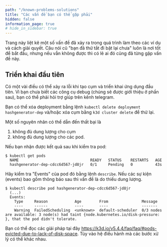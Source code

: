 ```yaml
---
path: "/known-problems-solutions"
title: "Các vấn đề bạn có thể gặp phải"
hidden: false
information_page: true
# hide_in_sidebar: true
---
```


Trang này liệt kê một số vấn đề đã xảy ra trong quá trình làm theo các ví dụ và cách giải quyết. Câu nói cũ "bạn đã thử tắt đi bật lại chưa" luôn là nơi tốt để bắt đầu, nhưng nếu vẫn không được thì có lẽ ai đó cũng đã từng gặp vấn đề này.

## Triển khai đầu tiên

Có một vài điều có thể xảy ra lỗi khi tạo cụm và triển khai ứng dụng đầu tiên. Vì bạn chưa biết các công cụ debug (chúng sẽ được giới thiệu ở phần sau), bạn có thể phải hỏi trợ giúp trên kênh telegram.

Bạn có thể xóa deployment bằng lệnh `kubectl delete deployment hashgenerator-dep` và/hoặc xóa cụm bằng `k3d cluster delete` để thử lại.

Một số nguyên nhân có thể dẫn đến thất bại là

1.  không đủ dung lượng cho cụm
2.  không đủ dung lượng cho các pod.

Nếu bạn nhận được kết quả sau khi kiểm tra pod:

```console
$ kubectl get pods
  NAME                                READY   STATUS    RESTARTS   AGE
  hashgenerator-dep-cdcc6d567-jd8jr   0/1     Pending   0          43s
```

Hãy kiểm tra "Events" của pod đó bằng lệnh `describe`. Nếu các sự kiện (events) bao gồm thông báo sau thì vấn đề là do thiếu dung lượng.

```console
$ kubectl describe pod hashgenerator-dep-cdcc6d567-jd8jr
  (...)
  Events:
    Type     Reason            Age        From               Message
    ----     ------            ----       ----               -------
    Warning  FailedScheduling  <unknown>  default-scheduler  0/3 nodes are available: 3 node(s) had taint {node.kubernetes.io/disk-pressure: }, that the pod didn't tolerate.
```

Bạn có thể đọc các giải pháp tại đây https://k3d.io/v5.4.4/faq/faq/#pods-evicted-due-to-lack-of-disk-space. Tùy vào hệ điều hành mà các bước xử lý có thể khác nhau.
